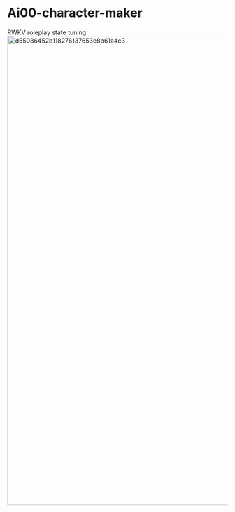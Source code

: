 # Ai00-character-maker
RWKV  roleplay  state tuning 
<img width="1070" alt="d55086452b118276137653e8b61a4c3" src="https://github.com/user-attachments/assets/35db45d4-9434-4311-b159-8df45a2cecba" />

